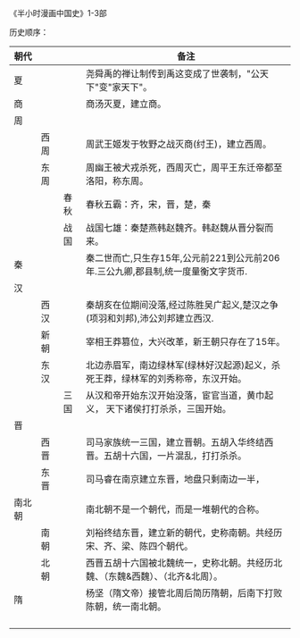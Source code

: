 《半小时漫画中国史》1-3部

历史顺序：

| 朝代   |      |      | 备注                                                         |
| ------ | ---- | ---- | ------------------------------------------------------------ |
| 夏     |      |      | 尧舜禹的禅让制传到禹这变成了世袭制，"公天下"变"家天下"。     |
| 商     |      |      | 商汤灭夏，建立商。                                           |
| 周     |      |      |                                                              |
|        | 西周 |      | 周武王姬发于牧野之战灭商(纣王)，建立西周。                   |
|        | 东周 |      | 周幽王被犬戎杀死，西周灭亡，周平王东迁帝都至洛阳，称东周。   |
|        |      | 春秋 | 春秋五霸：齐，宋，晋，楚，秦                                 |
|        |      | 战国 | 战国七雄：秦楚燕韩赵魏齐。韩赵魏从晋分裂而来。               |
| 秦     |      |      | 秦二世而亡,只生存15年,公元前221到公元前206年.三公九卿,郡县制,统一度量衡文字货币. |
| 汉     |      |      |                                                              |
|        | 西汉 |      | 秦胡亥在位期间没落,经过陈胜吴广起义,楚汉之争(项羽和刘邦),沛公刘邦建立西汉. |
|        | 新朝 |      | 宰相王莽篡位，大兴改革，新王朝只存在了15年。                 |
|        | 东汉 |      | 北边赤眉军，南边绿林军(绿林好汉起源)起义，杀死王莽，绿林军的刘秀称帝，东汉开始。 |
|        |      | 三国 | 从汉和帝开始东汉开始没落，宦官当道，黄巾起义， 天下诸侯打打杀杀，三国开始。 |
| 晋     |      |      |                                                              |
|        | 西晋 |      | 司马家族统一三国，建立晋朝。五胡入华终结西晋。五胡十六国，一片混乱，打打杀杀。 |
|        | 东晋 |      | 司马睿在南京建立东晋，地盘只剩南边一半，                     |
| 南北朝 |      |      | 南北朝不是一个朝代，而是一堆朝代的合称。                     |
|        | 南朝 |      | 刘裕终结东晋，建立新的朝代，史称南朝。共经历宋、齐、梁、陈四个朝代。 |
|        | 北朝 |      | 西晋五胡十六国被北魏统一，史称北朝。共经历北魏、（东魏&西魏）、（北齐&北周）。 |
| 隋     |      |      | 杨坚（隋文帝）接管北周后简历隋朝，后南下打败陈朝，统一南北朝。 |
|        |      |      |                                                              |
|        |      |      |                                                              |
|        |      |      |                                                              |
|        |      |      |                                                              |

